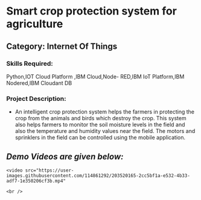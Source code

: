 
<h1>Smart crop protection system for agriculture </h1>

<h2>Category: Internet Of Things</h2>

<h3>Skills Required:</h3>

Python,IOT Cloud Platform ,IBM Cloud,Node- RED,IBM IoT Platform,IBM Nodered,IBM Cloudant DB

<h3>Project Description:</h3>

<ul>

  <li> An intelligent crop protection system helps the farmers in protecting the crop from the animals and birds which destroy the crop. This system also helps farmers to monitor the soil moisture levels in the field and also the temperature and humidity values near the field. The motors and sprinklers in the field can be controlled using the mobile application.</li>

  
</ul>

<h2><em><strong>Demo Videos are given below:</strong></em></h2>



   

    <video src="https://user-images.githubusercontent.com/114861292/203520165-2cc5bf1a-e532-4b33-adf7-1e350206cf3b.mp4" 
  </video>

    <br />
  




    
    
